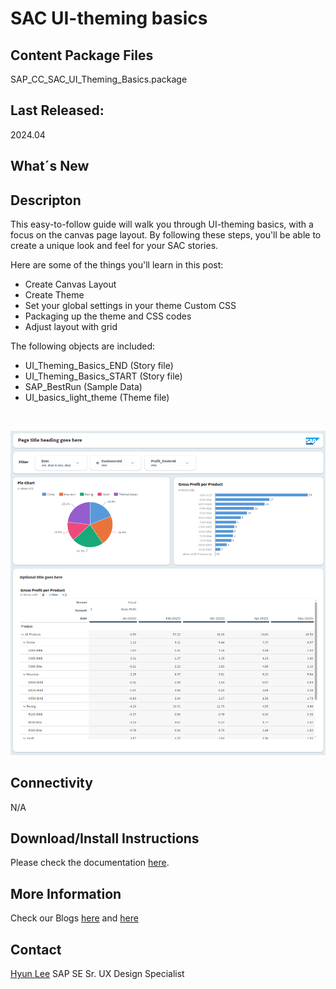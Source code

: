 # SAC UI-theming basics


## Content Package Files
SAP_CC_SAC_UI_Theming_Basics.package

## Last Released:
2024.04

## What´s New

## Descripton
This easy-to-follow guide will walk you through UI-theming basics, with a focus on the canvas page layout. By following these steps, you'll be able to create a unique look and feel for your SAC stories.

Here are some of the things you'll learn in this post:
<ul>
<li>Create Canvas Layout</li>
<li>Create Theme</li>
<li>Set your global settings in your theme Custom CSS</li>
<li>Packaging up the theme and CSS codes</li>
<li>Adjust layout with grid</li>
</ul>


The following objects are included:
<ul>
<li>UI_Theming_Basics_END (Story file)</li>
<li>UI_Theming_Basics_START (Story file)</li>
<li>SAP_BestRun (Sample Data)</li>
<li>UI_basics_light_theme (Theme file)</li>
</ul>

<br>

![SAC UI Theming Basics](SAC_UI_Theming_Basics.png)

## Connectivity
N/A

## Download/Install Instructions
Please check the documentation [here](https://help.sap.com/docs/SAP_ANALYTICS_CLOUD/42093f14b43c485fbe3adbbe81eff6c8/ef516563b3fe4c69b6f718f17ed94cdf.html).

## More Information
Check our Blogs [here](https://community.sap.com/t5/c-khhcw49343/SAP+Analytics+Cloud/pd-p/67838200100800006884) and [here](https://community.sap.com/t5/c-khhcw49343/Data+and+Analytics/pd-p/87817424-f4e7-46f2-af14-88bf0f4ba034)

## Contact
[Hyun Lee](mailto:hyun.lee@sap.com)
SAP SE
Sr. UX Design Specialist

